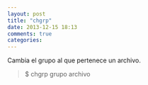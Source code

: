 ```yaml
---
layout: post
title: "chgrp"
date: 2013-12-15 18:13
comments: true
categories: 
---
```

Cambia el grupo al que pertenece un archivo.

>$ chgrp grupo archivo

